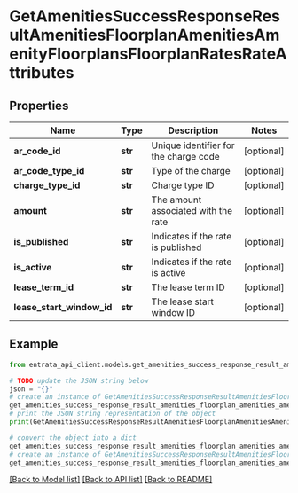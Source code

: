 # GetAmenitiesSuccessResponseResultAmenitiesFloorplanAmenitiesAmenityFloorplansFloorplanRatesRateAttributes


## Properties

Name | Type | Description | Notes
------------ | ------------- | ------------- | -------------
**ar_code_id** | **str** | Unique identifier for the charge code | [optional] 
**ar_code_type_id** | **str** | Type of the charge | [optional] 
**charge_type_id** | **str** | Charge type ID | [optional] 
**amount** | **str** | The amount associated with the rate | [optional] 
**is_published** | **str** | Indicates if the rate is published | [optional] 
**is_active** | **str** | Indicates if the rate is active | [optional] 
**lease_term_id** | **str** | The lease term ID | [optional] 
**lease_start_window_id** | **str** | The lease start window ID | [optional] 

## Example

```python
from entrata_api_client.models.get_amenities_success_response_result_amenities_floorplan_amenities_amenity_floorplans_floorplan_rates_rate_attributes import GetAmenitiesSuccessResponseResultAmenitiesFloorplanAmenitiesAmenityFloorplansFloorplanRatesRateAttributes

# TODO update the JSON string below
json = "{}"
# create an instance of GetAmenitiesSuccessResponseResultAmenitiesFloorplanAmenitiesAmenityFloorplansFloorplanRatesRateAttributes from a JSON string
get_amenities_success_response_result_amenities_floorplan_amenities_amenity_floorplans_floorplan_rates_rate_attributes_instance = GetAmenitiesSuccessResponseResultAmenitiesFloorplanAmenitiesAmenityFloorplansFloorplanRatesRateAttributes.from_json(json)
# print the JSON string representation of the object
print(GetAmenitiesSuccessResponseResultAmenitiesFloorplanAmenitiesAmenityFloorplansFloorplanRatesRateAttributes.to_json())

# convert the object into a dict
get_amenities_success_response_result_amenities_floorplan_amenities_amenity_floorplans_floorplan_rates_rate_attributes_dict = get_amenities_success_response_result_amenities_floorplan_amenities_amenity_floorplans_floorplan_rates_rate_attributes_instance.to_dict()
# create an instance of GetAmenitiesSuccessResponseResultAmenitiesFloorplanAmenitiesAmenityFloorplansFloorplanRatesRateAttributes from a dict
get_amenities_success_response_result_amenities_floorplan_amenities_amenity_floorplans_floorplan_rates_rate_attributes_from_dict = GetAmenitiesSuccessResponseResultAmenitiesFloorplanAmenitiesAmenityFloorplansFloorplanRatesRateAttributes.from_dict(get_amenities_success_response_result_amenities_floorplan_amenities_amenity_floorplans_floorplan_rates_rate_attributes_dict)
```
[[Back to Model list]](../README.md#documentation-for-models) [[Back to API list]](../README.md#documentation-for-api-endpoints) [[Back to README]](../README.md)


